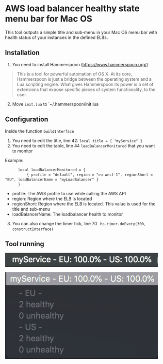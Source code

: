 # AWS load balancer healthy state menu bar for Mac OS

This tool outputs a simple title and sub-menu in your Mac OS menu bar with health status of your instances in the defined ELBs.

## Installation

1. You need to install Hammerspoon (https://www.hammerspoon.org/)

> This is a tool for powerful automation of OS X. At its core, Hammerspoon is just a bridge between the operating system and a Lua scripting engine. What gives Hammerspoon its power is a set of extensions that expose specific pieces of system functionality, to the user.

2. Move `init.lua` to `~/.hammerspoon/init.lua

## Configuration

Inside the function `buildInterface`
  1. You need to edit the title, line 42: `local title = { "myService" }`
  2. You need to edit the table, line 44 `loadBalancerMonitored` that you want to monitor

  Example:
  ```
  		local loadBalancerMonitored = {
			{ profile = "default", region = "eu-west-1", regionShort = "EU", loadBalancerName = "myLoadBalancer" }
		}
   ```

   * profile: The AWS profile to use while calling the AWS API
   * region: Region where the ELB is located
   * regionShort: Region where the ELB is located. This value is used for the title and sub-menu
   * loadBalancerName: The loadbalancer health to monitor
   
   3. You can also change the timer tick, line 70 ` hs.timer.doEvery(300, constructInterface)`

## Tool running

![menubar-title](img/menubar-title.png)

![submenu](img/submenu.png)
